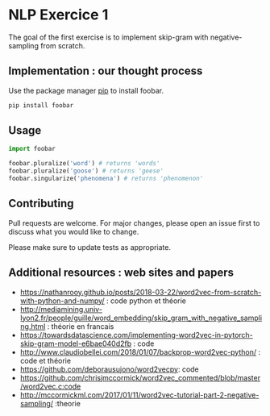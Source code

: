 # NLP Exercice 1

The goal of the first exercise is to implement skip-gram with negative-sampling from scratch. 

## Implementation : our thought process

Use the package manager [pip](https://pip.pypa.io/en/stable/) to install foobar.

```bash
pip install foobar
```

## Usage

```python
import foobar

foobar.pluralize('word') # returns 'words'
foobar.pluralize('goose') # returns 'geese'
foobar.singularize('phenomena') # returns 'phenomenon'
```

## Contributing
Pull requests are welcome. For major changes, please open an issue first to discuss what you would like to change.

Please make sure to update tests as appropriate.

## Additional resources : web sites and papers

+ https://nathanrooy.github.io/posts/2018-03-22/word2vec-from-scratch-with-python-and-numpy/ : code python et théorie
+ http://mediamining.univ-lyon2.fr/people/guille/word_embedding/skip_gram_with_negative_sampling.html : théorie en francais 
+ https://towardsdatascience.com/implementing-word2vec-in-pytorch-skip-gram-model-e6bae040d2fb : code
+ http://www.claudiobellei.com/2018/01/07/backprop-word2vec-python/ : code et théorie
+ https://github.com/deborausujono/word2vecpy: code
+ https://github.com/chrisjmccormick/word2vec_commented/blob/master/word2vec.c:code
+ http://mccormickml.com/2017/01/11/word2vec-tutorial-part-2-negative-sampling/ :theorie


